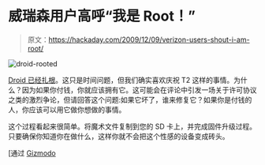# 威瑞森用户高呼“我是 Root！”

> 原文：<https://hackaday.com/2009/12/09/verizon-users-shout-i-am-root/>

![](img/00449a521e50a185c454749965456678.png "droid-rooted")

[Droid 已经扎根](http://alldroid.org/viewtopic.php?f=210&t=567)。这只是时间问题，但我们确实喜欢庆祝 T2 这样的事情。为什么？因为如果你付钱，你就应该拥有它。这可能会在评论中引发一场关于许可协议之类的激烈争论，但请回答这个问题:如果它坏了，谁来修复它？如果你是付钱的人，你应该可以用它做你想做的事情。

这个过程看起来很简单。将魔术文件复制到您的 SD 卡上，并完成固件升级过程。只要确保你知道你在做什么，这样你就不会把这个性感的设备变成砖头。

[通过 [Gizmodo](http://gizmodo.com/5422094/motorola-droid-has-been-rooted)